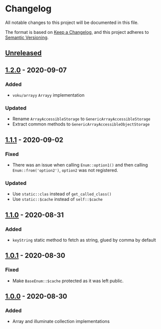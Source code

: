 # Changelog
All notable changes to this project will be documented in this file.

The format is based on [Keep a Changelog](https://keepachangelog.com/en/1.0.0/),
and this project adheres to [Semantic Versioning](https://semver.org/spec/v2.0.0.html).

## [Unreleased]

## [1.2.0] - 2020-09-07
### Added
- `voku/arrayy` `Arrayy` implementation

### Updated
- Rename `ArrayAccessibleStorage` to `GenericArrayAccessibleStorage`
- Extract common methods to `GenericArrayAccessibleObjectStorage`

## [1.1.1] - 2020-09-02
### Fixed
- There was an issue when calling `Enum::option1()` and then calling `Enum::from('option2')`, `option2` was not registered.

### Updated
- Use `static::clas` instead of `get_called_class()`
- Use `static::$cache` instead of `self::$cache`

## [1.1.0] - 2020-08-31
### Added
- `keyString` static method to fetch as string, glued by comma by default

## [1.0.1] - 2020-08-30
### Fixed
- Make `BaseEnum::$cache` protected as it was left public.

## [1.0.0] - 2020-08-30
### Added
- Array and illuminate collection implementations

[Unreleased]:  https://github.com/ekvedaras/php-enum/compare/v1.2.0...HEAD
[1.2.0]:  https://github.com/ekvedaras/php-enum/compare/v1.1.1...v1.2.0
[1.1.1]:  https://github.com/ekvedaras/php-enum/compare/v1.1.0...v1.1.1
[1.1.0]:  https://github.com/ekvedaras/php-enum/compare/v1.0.1...v1.1.0
[1.0.1]:  https://github.com/ekvedaras/php-enum/compare/v1.0.0...v1.0.1
[1.0.0]:  https://github.com/ekvedaras/php-enum/releases/tag/v1.0.0
